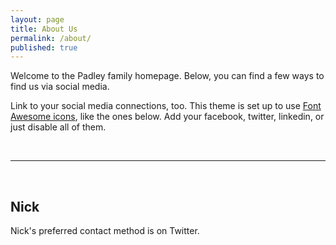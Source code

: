 ```yaml
---
layout: page
title: About Us
permalink: /about/
published: true
---
```



Welcome to the Padley family homepage. Below, you can find a few ways to find us via social media.

Link to your social media connections, too. This theme is set up to use <a href="http://fortawesome.github.io/Font-Awesome/" target="blank">Font Awesome icons</a>, like the ones below. Add your facebook, twitter, linkedin, or just disable all of them. 

<br/>
<hr/>
<br/>

## Nick

<span class="contacticon center">
	<a href="https://npadley.github.com" target="_blank"><i class="fa fa-github-square"></i></a>
	<a href="https://www.linkedin.com/in/nickpadley" target="_blank"><i class="fa fa-linkedin-square"></i></a>
	<a href="https://twitter.com/nickpadley" target="_blank"><i class="fa fa-twitter-square"></i></a>
</span>

<div class="col three caption">
	Nick's preferred contact method is on Twitter.
</div>
